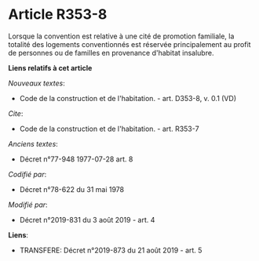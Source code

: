 # Article R353-8

Lorsque la convention est relative à une cité de promotion familiale, la totalité des logements conventionnés est réservée
principalement au profit de personnes ou de familles en provenance d'habitat insalubre.

**Liens relatifs à cet article**

_Nouveaux textes_:

  - Code de la construction et de l'habitation. - art. D353-8, v. 0.1 (VD)

_Cite_:

  - Code de la construction et de l'habitation. - art. R353-7

_Anciens textes_:

  - Décret n°77-948 1977-07-28 art. 8

_Codifié par_:

  - Décret n°78-622 du 31 mai 1978

_Modifié par_:

  - Décret n°2019-831 du 3 août 2019 - art. 4

**Liens**:

  - TRANSFERE: Décret n°2019-873 du 21 août 2019 - art. 5
